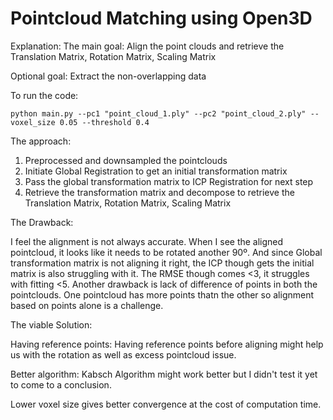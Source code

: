 # Pointcloud Matching using Open3D

Explanation:
The main goal:
Align the point clouds and retrieve the Translation Matrix, Rotation Matrix, Scaling Matrix

Optional goal:
Extract the non-overlapping data

To run the code:
```commandline
python main.py --pc1 "point_cloud_1.ply" --pc2 "point_cloud_2.ply" --voxel_size 0.05 --threshold 0.4
```
The approach:
1. Preprocessed and downsampled the pointclouds
2. Initiate Global Registration to get an initial transformation matrix
3. Pass the global transformation matrix to ICP Registration for next step
4. Retrieve the transformation matrix and decompose to retrieve the Translation Matrix, Rotation Matrix, Scaling Matrix

The Drawback:

I feel the alignment is not always accurate. When I see the aligned pointcloud, it looks like it needs to be rotated another 90º. And since Global transformation matrix is not aligning it right, the ICP though gets the initial matrix is also struggling with it. The RMSE though comes <3, it struggles with fitting <5.
Another drawback is lack of difference of points in both the pointclouds. One pointcloud has more points thatn the other so alignment based on points alone is a challenge.




The viable Solution: 

Having reference points: Having reference points before aligning might help us with the rotation as well as excess pointcloud issue. 

Better algorithm: Kabsch Algorithm might work better but I didn't test it yet to come to a conclusion.

Lower voxel size gives better convergence at the cost of computation time.
